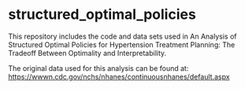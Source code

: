 # structured_optimal_policies

This repository includes the code and data sets used in An Analysis of Structured Optimal Policies for Hypertension Treatment
Planning: The Tradeoff Between Optimality and Interpretability.

The original data used for this analysis can be found at: https://wwwn.cdc.gov/nchs/nhanes/continuousnhanes/default.aspx
